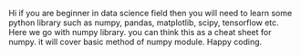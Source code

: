 Hi
if you are beginner in data science field then you will need to learn some python library
such as numpy, pandas, matplotlib, scipy, tensorflow etc.
Here we go with numpy library. you can think this as a cheat sheet for numpy.
it will cover basic method of numpy module.
Happy coding.
